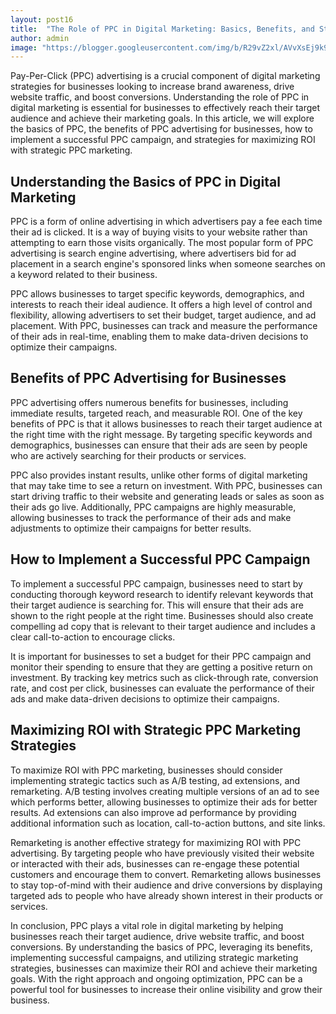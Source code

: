 ```yaml
---
layout: post16
title:  "The Role of PPC in Digital Marketing: Basics, Benefits, and Strategies"
author: admin
image: "https://blogger.googleusercontent.com/img/b/R29vZ2xl/AVvXsEj9k9qnb53K6JM4WM6-WwapOSBnLprWXKLZ8JxZArF8cTfsPm3od17scJnbJ89529pWZYt5V55uuVH4iOeGY4zuU5-Wv8neL22g2w2WIukXil9Uc3GtbgVfs0dPCS643AG0unDBsTjEtE872eo6mqaix5nCAjoSGumHGDmtfhZz5Mt42VrwqzNr1fycrPrC/s1600/20240517_091232.jpg"
---
```





<p>Pay-Per-Click (PPC) advertising is a crucial component of digital marketing strategies for businesses looking to increase brand awareness, drive website traffic, and boost conversions. Understanding the role of PPC in digital marketing is essential for businesses to effectively reach their target audience and achieve their marketing goals. In this article, we will explore the basics of PPC, the benefits of PPC advertising for businesses, how to implement a successful PPC campaign, and strategies for maximizing ROI with strategic PPC marketing.</p>
<h2>Understanding the Basics of PPC in Digital Marketing</h2>
<p>PPC is a form of online advertising in which advertisers pay a fee each time their ad is clicked. It is a way of buying visits to your website rather than attempting to earn those visits organically. The most popular form of PPC advertising is search engine advertising, where advertisers bid for ad placement in a search engine's sponsored links when someone searches on a keyword related to their business.</p>
<p>PPC allows businesses to target specific keywords, demographics, and interests to reach their ideal audience. It offers a high level of control and flexibility, allowing advertisers to set their budget, target audience, and ad placement. With PPC, businesses can track and measure the performance of their ads in real-time, enabling them to make data-driven decisions to optimize their campaigns.</p>
<h2>Benefits of PPC Advertising for Businesses</h2>
<p>PPC advertising offers numerous benefits for businesses, including immediate results, targeted reach, and measurable ROI. One of the key benefits of PPC is that it allows businesses to reach their target audience at the right time with the right message. By targeting specific keywords and demographics, businesses can ensure that their ads are seen by people who are actively searching for their products or services.</p>
<p>PPC also provides instant results, unlike other forms of digital marketing that may take time to see a return on investment. With PPC, businesses can start driving traffic to their website and generating leads or sales as soon as their ads go live. Additionally, PPC campaigns are highly measurable, allowing businesses to track the performance of their ads and make adjustments to optimize their campaigns for better results.</p>
<h2>How to Implement a Successful PPC Campaign</h2>
<p>To implement a successful PPC campaign, businesses need to start by conducting thorough keyword research to identify relevant keywords that their target audience is searching for. This will ensure that their ads are shown to the right people at the right time. Businesses should also create compelling ad copy that is relevant to their target audience and includes a clear call-to-action to encourage clicks.</p>
<p>It is important for businesses to set a budget for their PPC campaign and monitor their spending to ensure that they are getting a positive return on investment. By tracking key metrics such as click-through rate, conversion rate, and cost per click, businesses can evaluate the performance of their ads and make data-driven decisions to optimize their campaigns.</p>
<h2>Maximizing ROI with Strategic PPC Marketing Strategies</h2>
<p>To maximize ROI with PPC marketing, businesses should consider implementing strategic tactics such as A/B testing, ad extensions, and remarketing. A/B testing involves creating multiple versions of an ad to see which performs better, allowing businesses to optimize their ads for better results. Ad extensions can also improve ad performance by providing additional information such as location, call-to-action buttons, and site links.</p>
<p>Remarketing is another effective strategy for maximizing ROI with PPC advertising. By targeting people who have previously visited their website or interacted with their ads, businesses can re-engage these potential customers and encourage them to convert. Remarketing allows businesses to stay top-of-mind with their audience and drive conversions by displaying targeted ads to people who have already shown interest in their products or services.</p>
<p>In conclusion, PPC plays a vital role in digital marketing by helping businesses reach their target audience, drive website traffic, and boost conversions. By understanding the basics of PPC, leveraging its benefits, implementing successful campaigns, and utilizing strategic marketing strategies, businesses can maximize their ROI and achieve their marketing goals. With the right approach and ongoing optimization, PPC can be a powerful tool for businesses to increase their online visibility and grow their business.</p>
